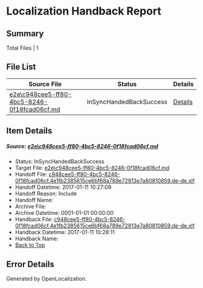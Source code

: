 # <a name='report-top'></a> Localization Handback Report

## Summary
 Total Files | 1

## File List
 Source File | Status | Details 
 ----------- | ------ | ------- 
 [e2e\c948cee5-ff80-4bc5-8246-0f18fcad06cf.md](https://github.com/OpenLocalizationTestOrg/ol-test0/blob/7d1d7d0e3b66b101b20dd9e5dd1ba4d379eb502a/e2e/c948cee5-ff80-4bc5-8246-0f18fcad06cf.md) | InSyncHandedBackSuccess | [Details](#6ea7a8e0e7e6b2f1bc423cd6bef341c433a8bd1e5)

## Item Details
##### <a name='6ea7a8e0e7e6b2f1bc423cd6bef341c433a8bd1e5'></a> Source: [e2e\c948cee5-ff80-4bc5-8246-0f18fcad06cf.md](https://github.com/OpenLocalizationTestOrg/ol-test0/blob/7d1d7d0e3b66b101b20dd9e5dd1ba4d379eb502a/e2e/c948cee5-ff80-4bc5-8246-0f18fcad06cf.md)
* Status: InSyncHandedBackSuccess
* Target File: [e2e\c948cee5-ff80-4bc5-8246-0f18fcad06cf.md](https://github.com/OpenLocalizationTestOrg/ol-test0-dede/blob/f8dc020784a863bfc27646945476ab6540caa282/e2e/c948cee5-ff80-4bc5-8246-0f18fcad06cf.md)
* Handoff File: [c948cee5-ff80-4bc5-8246-0f18fcad06cf.4e1fb2385615ce6bf68a789e72913e7a80810859.de-de.xlf](https://github.com/OpenLocalizationTestOrg/ol-test0-handoff/blob/faa9fe5509eabcf1ea2f5f9ad609d731dc78a775/ol-handoff/OpenLocalizationTestOrg/ol-test0-dede/shujia/ht/c948cee5-ff80-4bc5-8246-0f18fcad06cf.4e1fb2385615ce6bf68a789e72913e7a80810859.de-de.xlf)
* Handoff Datetime: 2017-01-11 10:27:09
* Handoff Reason: Include
* Handoff Name: 
* Archive File: 
* Archive Datetime: 0001-01-01 00:00:00
* Handback File: [c948cee5-ff80-4bc5-8246-0f18fcad06cf.4e1fb2385615ce6bf68a789e72913e7a80810859.de-de.xlf](https://github.com/OpenLocalizationTestOrg/ol-test0-handback/blob/e12c84202fbb08443201023f318e7e3f4efe3c22/ol-handback/OpenLocalizationTestOrg/ol-test0-dede/shujia/ht/c948cee5-ff80-4bc5-8246-0f18fcad06cf.4e1fb2385615ce6bf68a789e72913e7a80810859.de-de.xlf)
* Handback Datetime: 2017-01-11 10:28:11
* Handback Name: 
* [Back to Top](#report-top)


## Error Details

Generated by OpenLocalization.
